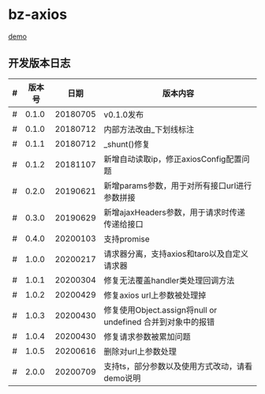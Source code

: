 # bz-axios

[demo](https://bozhongfe.github.io/bz-axios/dist/demo/)


## 开发版本日志

|#|版本号|日期|版本内容|
|---|---|---|---|
|#|0.1.0|20180705| v0.1.0发布
|#|0.1.0|20180712| 内部方法改由_下划线标注
|#|0.1.1|20180712| _shunt()修复
|#|0.1.2|20181107| 新增自动读取ip，修正axiosConfig配置问题
|#|0.2.0|20190621| 新增params参数，用于对所有接口url进行参数拼接
|#|0.3.0|20190629| 新增ajaxHeaders参数，用于请求时传递传递给接口
|#|0.4.0|20200103| 支持promise
|#|1.0.0|20200217| 请求器分离，支持axios和taro以及自定义请求器
|#|1.0.1|20200304| 修复无法覆盖handler类处理回调方法
|#|1.0.2|20200429| 修复axios url上参数被处理掉
|#|1.0.3|20200430| 修复使用Object.assign将null or undefined 合并到对象中的报错
|#|1.0.4|20200430| 修复请求参数被累加问题
|#|1.0.5|20200616| 删除对url上参数处理
|#|2.0.0|20200709| 支持ts，部分参数以及使用方式改动，请看demo说明